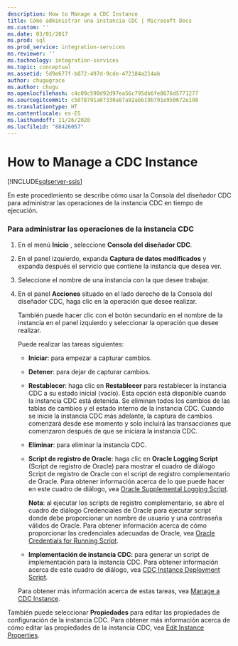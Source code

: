 ```yaml
---
description: How to Manage a CDC Instance
title: Cómo administrar una instancia CDC | Microsoft Docs
ms.custom: ''
ms.date: 03/01/2017
ms.prod: sql
ms.prod_service: integration-services
ms.reviewer: ''
ms.technology: integration-services
ms.topic: conceptual
ms.assetid: 5d9e677f-b872-497d-9cde-472184a214ab
author: chugugrace
ms.author: chugu
ms.openlocfilehash: c4c09c590d92d97ea56c795db6fe8676d5771277
ms.sourcegitcommit: c5078791a07330a87a92abb19b791e950672e198
ms.translationtype: HT
ms.contentlocale: es-ES
ms.lasthandoff: 11/26/2020
ms.locfileid: "88426057"
---
```

# <a name="how-to-manage-a-cdc-instance"></a>How to Manage a CDC Instance

[!INCLUDE[sqlserver-ssis](../../includes/applies-to-version/sqlserver-ssis.md)]


  En este procedimiento se describe cómo usar la Consola del diseñador CDC para administrar las operaciones de la instancia CDC en tiempo de ejecución.  
  
### <a name="to-manage-cdc-instance-operations"></a>Para administrar las operaciones de la instancia CDC  
  
1.  En el menú **Inicio** , seleccione **Consola del diseñador CDC**.  
  
2.  En el panel izquierdo, expanda **Captura de datos modificados** y expanda después el servicio que contiene la instancia que desea ver.  
  
3.  Seleccione el nombre de una instancia con la que desee trabajar.  
  
4.  En el panel **Acciones** situado en el lado derecho de la Consola del diseñador CDC, haga clic en la operación que desee realizar.  
  
     También puede hacer clic con el botón secundario en el nombre de la instancia en el panel izquierdo y seleccionar la operación que desee realizar.  
  
     Puede realizar las tareas siguientes:  
  
    -   **Iniciar**: para empezar a capturar cambios.  
  
    -   **Detener**: para dejar de capturar cambios.  
  
    -   **Restablecer**: haga clic en **Restablecer** para restablecer la instancia CDC a su estado inicial (vacío). Esta opción está disponible cuando la instancia CDC está detenida. Se eliminan todos los cambios de las tablas de cambios y el estado interno de la instancia CDC. Cuando se inicie la instancia CDC más adelante, la captura de cambios comenzará desde ese momento y solo incluirá las transacciones que comenzaron después de que se iniciara la instancia CDC.  
  
    -   **Eliminar**: para eliminar la instancia CDC.  
  
    -   **Script de registro de Oracle**: haga clic en **Oracle Logging Script** (Script de registro de Oracle) para mostrar el cuadro de diálogo Script de registro de Oracle con el script de registro complementario de Oracle. Para obtener información acerca de lo que puede hacer en este cuadro de diálogo, vea [Oracle Supplemental Logging Script](../../integration-services/change-data-capture/oracle-supplemental-logging-script.md).  
  
         **Nota**: al ejecutar los scripts de registro complementario, se abre el cuadro de diálogo Credenciales de Oracle para ejecutar script donde debe proporcionar un nombre de usuario y una contraseña válidos de Oracle. Para obtener información acerca de cómo proporcionar las credenciales adecuadas de Oracle, vea [Oracle Credentials for Running Script](../../integration-services/change-data-capture/oracle-credentials-for-running-script.md).  
  
    -   **Implementación de instancia CDC**: para generar un script de implementación para la instancia CDC. Para obtener información acerca de este cuadro de diálogo, vea [CDC Instance Deployment Script](../../integration-services/change-data-capture/cdc-instance-deployment-script.md).  
  
     Para obtener más información acerca de estas tareas, vea [Manage a CDC Instance](../../integration-services/change-data-capture/manage-a-cdc-instance.md).  
  
 También puede seleccionar **Propiedades** para editar las propiedades de configuración de la instancia CDC. Para obtener más información acerca de cómo editar las propiedades de la instancia CDC, vea [Edit Instance Properties](../../integration-services/change-data-capture/edit-instance-properties.md).  
  
  
